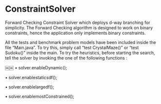 ConstraintSolver
================

Forward Checking Constraint Solver which deploys d-way branching for simplicity. The Forward Checking algorithm is designed to work on binary constraints, hence the application only implements binary constraints.

All the tests and benchmark problem models have been included inside the file “Main.java”. To try this, simply call “test CrystalMaze()” or “test Sudoku()” inside the main. To try the heuristics, before starting the search, tell the solver by invoking the one of the following functions :

￼￼
• solver.enableDynamic();

• solver.enablestaticsdf();

• solver.enablelargedf();

• solver.enablemostConstrained();
